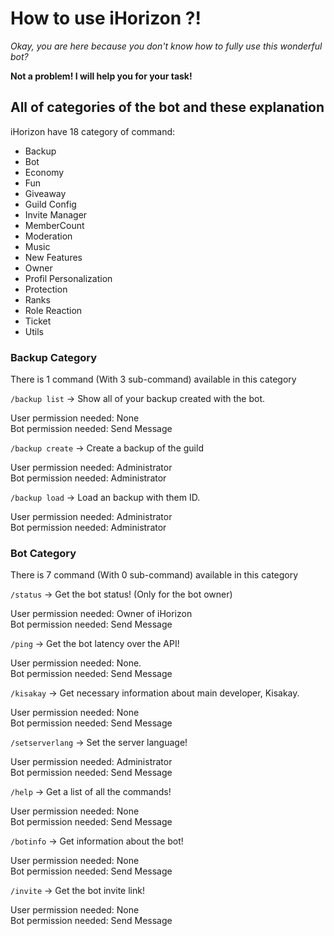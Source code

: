 # How to use iHorizon ?!

*Okay, you are here because you don't know how to fully use this wonderful bot?*

**Not a problem! I will help you for your task!**

## All of categories of the bot and these explanation

iHorizon have 18 category of command: 

* Backup
* Bot
* Economy
* Fun
* Giveaway
* Guild Config
* Invite Manager
* MemberCount
* Moderation
* Music
* New Features
* Owner
* Profil Personalization
* Protection
* Ranks
* Role Reaction
* Ticket
* Utils

### Backup Category

There is 1 command (With 3 sub-command) available in this category

`/backup list` -> Show all of your backup created with the bot.

User permission needed: None<br>
Bot permission needed: Send Message

`/backup create` -> Create a backup of the guild

User permission needed: Administrator<br>
Bot permission needed: Administrator

`/backup load` -> Load an backup with them ID.

User permission needed: Administrator<br>
Bot permission needed: Administrator

### Bot Category

There is 7 command (With 0 sub-command) available in this category

`/status` -> Get the bot status! (Only for the bot owner)

User permission needed: Owner of iHorizon<br>
Bot permission needed: Send Message

`/ping` -> Get the bot latency over the API!

User permission needed: None.<br>
Bot permission needed: Send Message

`/kisakay` -> Get necessary information about main developer, Kisakay.

User permission needed: None<br>
Bot permission needed: Send Message

`/setserverlang` -> Set the server language!

User permission needed: Administrator<br>
Bot permission needed: Send Message

`/help` -> Get a list of all the commands!

User permission needed: None<br>
Bot permission needed: Send Message

`/botinfo` -> Get information about the bot!

User permission needed: None<br>
Bot permission needed: Send Message

`/invite` -> Get the bot invite link!

User permission needed: None<br>
Bot permission needed: Send Message